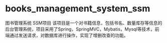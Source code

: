 # books_management_system_ssm
图书管理系统 SSM项目
该项目是一个对书籍信息，包括书名、数量库存等信息的后台管理系统，项目采用了Spring，SpringMVC，Mybatis，Mysql等技术，前端通过发送请求，对数据库进行操作，实现了增删改查的功能。
